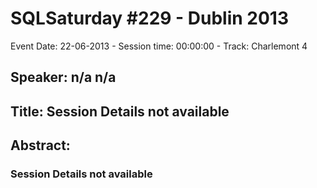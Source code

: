 # SQLSaturday #229 - Dublin 2013
Event Date: 22-06-2013 - Session time: 00:00:00 - Track: Charlemont 4
## Speaker: n/a n/a
## Title: Session Details not available
## Abstract:
### Session Details not available
